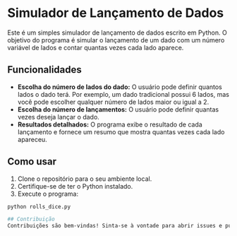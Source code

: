 # Simulador de Lançamento de Dados

Este é um simples simulador de lançamento de dados escrito em Python. O objetivo do programa é simular o lançamento de um dado com um número variável de lados e contar quantas vezes cada lado aparece.

## Funcionalidades

- **Escolha do número de lados do dado:** O usuário pode definir quantos lados o dado terá. Por exemplo, um dado tradicional possui 6 lados, mas você pode escolher qualquer número de lados maior ou igual a 2.
- **Escolha do número de lançamentos:** O usuário pode definir quantas vezes deseja lançar o dado.
- **Resultados detalhados:** O programa exibe o resultado de cada lançamento e fornece um resumo que mostra quantas vezes cada lado apareceu.

## Como usar

1. Clone o repositório para o seu ambiente local.
2. Certifique-se de ter o Python instalado.
3. Execute o programa:

```bash
python rolls_dice.py

## Contribuição
Contribuições são bem-vindas! Sinta-se à vontade para abrir issues e pull requests.
